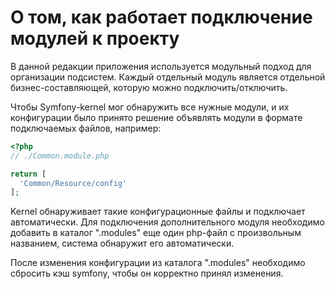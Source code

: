 # О том, как работает подключение модулей к проекту
В данной редакции приложения используется модульный подход для организации подсистем.
Каждый отдельный модуль является отдельной бизнес-составляющей, которую можно подключить/отключить.

Чтобы Symfony-kernel мог обнаружить все нужные модули, и их конфигурации было принято решение объявлять модули в формате
подключаемых файлов, например:

```php
<?php
// ./Common.module.php

return [
  'Common/Resource/config'
];
```

Kernel обнаруживает такие конфигурационные файлы и подключает автоматически. Для подключения дополнительного модуля
необходимо добавить в каталог ".modules" еще один php-файл с произвольным названием, система обнаружит его автоматически.

После изменения конфигурации из каталога ".modules" необходимо сбросить кэш symfony, чтобы он корректно принял изменения.
